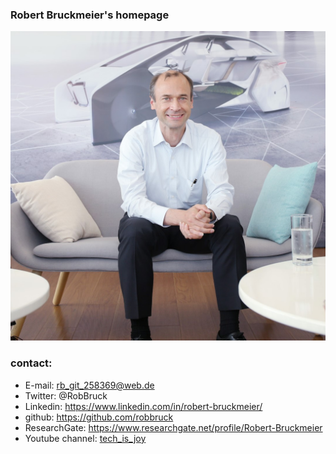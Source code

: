 ### Robert Bruckmeier's homepage
![Robert Bruckmeier](/rb.jpg)

### contact:
* E-mail: rb_git_258369@web.de
* Twitter: @RobBruck
* Linkedin: https://www.linkedin.com/in/robert-bruckmeier/
* github: https://github.com/robbruck
* ResearchGate: https://www.researchgate.net/profile/Robert-Bruckmeier
* Youtube channel: [tech_is_joy](https://www.youtube.com/channel/UCKZPrFnQ2w8snk1MCRlp9jA) 
